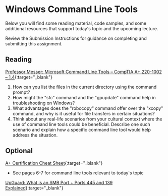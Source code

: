 # Windows Command Line Tools

Below you will find some reading material, code samples, and some additional resources that support today's topic and the upcoming lecture.

Review the Submission Instructions for guidance on completing and submitting this assignment.

## Reading

[Professor Messer: Microsoft Command Line Tools – CompTIA A+ 220-1002 – 1.4](https://www.professormesser.com/free-a-plus-training/220-1002/microsoft-command-line-tools/){:target="_blank"}

1. How can you list the files in the current directory using the command prompt?
1. How might the "sfc" command and the "gpupdate" command help in troubleshooting on Windows?
1. What advantages does the "robocopy" command offer over the "xcopy" command, and why is it useful for file transfers in certain situations?
1. Think about any real-life scenarios from your cultural context where the use of command line tools could be beneficial. Describe one such scenario and explain how a specific command line tool would help address the situation.

## Optional

[A+ Certification Cheat Sheet](https://gcit.enschool.org/ourpages/auto/2017/8/2/56105037/220%20901%20Cheat%20Sheet%202017.pdf){:target="_blank"}

- See pages 6-7 for command line tools relevant to today's topic

[UpGuard: What is an SMB Port + Ports 445 and 139 Explained](https://www.upguard.com/blog/smb-port){:target="_blank"}

